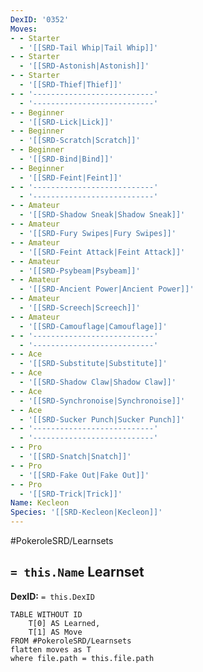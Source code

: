 ```yaml
---
DexID: '0352'
Moves:
- - Starter
  - '[[SRD-Tail Whip|Tail Whip]]'
- - Starter
  - '[[SRD-Astonish|Astonish]]'
- - Starter
  - '[[SRD-Thief|Thief]]'
- - '---------------------------'
  - '---------------------------'
- - Beginner
  - '[[SRD-Lick|Lick]]'
- - Beginner
  - '[[SRD-Scratch|Scratch]]'
- - Beginner
  - '[[SRD-Bind|Bind]]'
- - Beginner
  - '[[SRD-Feint|Feint]]'
- - '---------------------------'
  - '---------------------------'
- - Amateur
  - '[[SRD-Shadow Sneak|Shadow Sneak]]'
- - Amateur
  - '[[SRD-Fury Swipes|Fury Swipes]]'
- - Amateur
  - '[[SRD-Feint Attack|Feint Attack]]'
- - Amateur
  - '[[SRD-Psybeam|Psybeam]]'
- - Amateur
  - '[[SRD-Ancient Power|Ancient Power]]'
- - Amateur
  - '[[SRD-Screech|Screech]]'
- - Amateur
  - '[[SRD-Camouflage|Camouflage]]'
- - '---------------------------'
  - '---------------------------'
- - Ace
  - '[[SRD-Substitute|Substitute]]'
- - Ace
  - '[[SRD-Shadow Claw|Shadow Claw]]'
- - Ace
  - '[[SRD-Synchronoise|Synchronoise]]'
- - Ace
  - '[[SRD-Sucker Punch|Sucker Punch]]'
- - '---------------------------'
  - '---------------------------'
- - Pro
  - '[[SRD-Snatch|Snatch]]'
- - Pro
  - '[[SRD-Fake Out|Fake Out]]'
- - Pro
  - '[[SRD-Trick|Trick]]'
Name: Kecleon
Species: '[[SRD-Kecleon|Kecleon]]'
---
```


#PokeroleSRD/Learnsets

## `= this.Name` Learnset

**DexID:** `= this.DexID`

```dataview
TABLE WITHOUT ID
    T[0] AS Learned,
    T[1] AS Move
FROM #PokeroleSRD/Learnsets
flatten moves as T
where file.path = this.file.path
```
